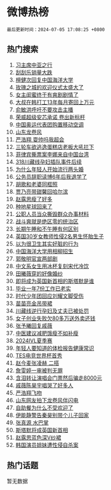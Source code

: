 # 微博热榜

`最后更新时间：2024-07-05 17:08:25 +0800`

## 热门搜索

1. [习主席中亚之行](https://m.weibo.cn/search?containerid=100103type%3D1%26t%3D10%26q%3D%23%E4%B9%A0%E4%B8%BB%E5%B8%AD%E4%B8%AD%E4%BA%9A%E4%B9%8B%E8%A1%8C%23&stream_entry_id=51&isnewpage=1&extparam=seat%3D1%26q%3D%2523%25E4%25B9%25A0%25E4%25B8%25BB%25E5%25B8%25AD%25E4%25B8%25AD%25E4%25BA%259A%25E4%25B9%258B%25E8%25A1%258C%2523%26stream_entry_id%3D51%26c_type%3D51%26filter_type%3Drealtimehot%26pos%3D0%26cate%3D10103%26dgr%3D0%26display_time%3D1720170504%26pre_seqid%3D172017050448491449485)
1. [刮刮乐销量大跌](https://m.weibo.cn/search?containerid=100103type%3D1%26t%3D10%26q%3D%23%E5%88%AE%E5%88%AE%E4%B9%90%E9%94%80%E9%87%8F%E5%A4%A7%E8%B7%8C%23&stream_entry_id=31&isnewpage=1&extparam=seat%3D1%26q%3D%2523%25E5%2588%25AE%25E5%2588%25AE%25E4%25B9%2590%25E9%2594%2580%25E9%2587%258F%25E5%25A4%25A7%25E8%25B7%258C%2523%26dgr%3D0%26c_type%3D31%26lcate%3D5001%26cate%3D5001%26stream_entry_id%3D31%26band_rank%3D1%26pos%3D0%26filter_type%3Drealtimehot%26realpos%3D1%26flag%3D1%26display_time%3D1720170504%26pre_seqid%3D172017050448491449485)
1. [檀健次回复中国海洋大学](https://m.weibo.cn/search?containerid=100103type%3D1%26t%3D10%26q%3D%23%E6%AA%80%E5%81%A5%E6%AC%A1%E5%9B%9E%E5%A4%8D%E4%B8%AD%E5%9B%BD%E6%B5%B7%E6%B4%8B%E5%A4%A7%E5%AD%A6%23&stream_entry_id=31&isnewpage=1&extparam=seat%3D1%26q%3D%2523%25E6%25AA%2580%25E5%2581%25A5%25E6%25AC%25A1%25E5%259B%259E%25E5%25A4%258D%25E4%25B8%25AD%25E5%259B%25BD%25E6%25B5%25B7%25E6%25B4%258B%25E5%25A4%25A7%25E5%25AD%25A6%2523%26dgr%3D0%26c_type%3D31%26lcate%3D5001%26cate%3D5001%26stream_entry_id%3D31%26band_rank%3D2%26pos%3D1%26filter_type%3Drealtimehot%26realpos%3D2%26flag%3D1%26display_time%3D1720170504%26pre_seqid%3D172017050448491449485)
1. [玫瑰之城的欢迎仪式太盛大了](https://m.weibo.cn/search?containerid=100103type%3D1%26t%3D10%26q%3D%23%E7%8E%AB%E7%91%B0%E4%B9%8B%E5%9F%8E%E7%9A%84%E6%AC%A2%E8%BF%8E%E4%BB%AA%E5%BC%8F%E5%A4%AA%E7%9B%9B%E5%A4%A7%E4%BA%86%23&stream_entry_id=31&isnewpage=1&extparam=seat%3D1%26q%3D%2523%25E7%258E%25AB%25E7%2591%25B0%25E4%25B9%258B%25E5%259F%258E%25E7%259A%2584%25E6%25AC%25A2%25E8%25BF%258E%25E4%25BB%25AA%25E5%25BC%258F%25E5%25A4%25AA%25E7%259B%259B%25E5%25A4%25A7%25E4%25BA%2586%2523%26dgr%3D0%26c_type%3D31%26lcate%3D5001%26cate%3D5001%26stream_entry_id%3D31%26band_rank%3D3%26pos%3D2%26filter_type%3Drealtimehot%26realpos%3D3%26flag%3D0%26display_time%3D1720170504%26pre_seqid%3D172017050448491449485)
1. [女主闺蜜终于有爽剧剧情了](https://m.weibo.cn/search?containerid=100103type%3D1%26t%3D10%26q%3D%23%E5%A5%B3%E4%B8%BB%E9%97%BA%E8%9C%9C%E7%BB%88%E4%BA%8E%E6%9C%89%E7%88%BD%E5%89%A7%E5%89%A7%E6%83%85%E4%BA%86%23&stream_entry_id=31&isnewpage=1&extparam=seat%3D1%26q%3D%2523%25E5%25A5%25B3%25E4%25B8%25BB%25E9%2597%25BA%25E8%259C%259C%25E7%25BB%2588%25E4%25BA%258E%25E6%259C%2589%25E7%2588%25BD%25E5%2589%25A7%25E5%2589%25A7%25E6%2583%2585%25E4%25BA%2586%2523%26dgr%3D0%26c_type%3D31%26lcate%3D5001%26cate%3D5001%26stream_entry_id%3D31%26band_rank%3D4%26pos%3D3%26filter_type%3Drealtimehot%26realpos%3D4%26flag%3D1%26display_time%3D1720170504%26pre_seqid%3D172017050448491449485)
1. [大叔在韩打工13年每月寄回上万元](https://m.weibo.cn/search?containerid=100103type%3D1%26t%3D10%26q%3D%23%E5%A4%A7%E5%8F%94%E5%9C%A8%E9%9F%A9%E6%89%93%E5%B7%A513%E5%B9%B4%E6%AF%8F%E6%9C%88%E5%AF%84%E5%9B%9E%E4%B8%8A%E4%B8%87%E5%85%83%23&stream_entry_id=31&isnewpage=1&extparam=seat%3D1%26q%3D%2523%25E5%25A4%25A7%25E5%258F%2594%25E5%259C%25A8%25E9%259F%25A9%25E6%2589%2593%25E5%25B7%25A513%25E5%25B9%25B4%25E6%25AF%258F%25E6%259C%2588%25E5%25AF%2584%25E5%259B%259E%25E4%25B8%258A%25E4%25B8%2587%25E5%2585%2583%2523%26dgr%3D0%26c_type%3D31%26lcate%3D5001%26cate%3D5001%26stream_entry_id%3D31%26band_rank%3D5%26pos%3D4%26filter_type%3Drealtimehot%26realpos%3D5%26flag%3D1%26display_time%3D1720170504%26pre_seqid%3D172017050448491449485)
1. [俞敏洪呼吁不要攻击主播](https://m.weibo.cn/search?containerid=100103type%3D1%26t%3D10%26q%3D%23%E4%BF%9E%E6%95%8F%E6%B4%AA%E5%91%BC%E5%90%81%E4%B8%8D%E8%A6%81%E6%94%BB%E5%87%BB%E4%B8%BB%E6%92%AD%23&stream_entry_id=31&isnewpage=1&extparam=seat%3D1%26q%3D%2523%25E4%25BF%259E%25E6%2595%258F%25E6%25B4%25AA%25E5%2591%25BC%25E5%2590%2581%25E4%25B8%258D%25E8%25A6%2581%25E6%2594%25BB%25E5%2587%25BB%25E4%25B8%25BB%25E6%2592%25AD%2523%26dgr%3D0%26c_type%3D31%26lcate%3D5001%26cate%3D5001%26stream_entry_id%3D31%26band_rank%3D6%26pos%3D5%26filter_type%3Drealtimehot%26realpos%3D6%26flag%3D1%26display_time%3D1720170504%26pre_seqid%3D172017050448491449485)
1. [荣威超级安芯承诺 卷出新标杆](https://m.weibo.cn/search?containerid=100103type%3D1%26t%3D10%26q%3D%23%E8%8D%A3%E5%A8%81%E8%B6%85%E7%BA%A7%E5%AE%89%E8%8A%AF%E6%89%BF%E8%AF%BA+%E5%8D%B7%E5%87%BA%E6%96%B0%E6%A0%87%E6%9D%86%23&stream_entry_id=31&isnewpage=1&extparam=seat%3D1%26filter_type%3Drealtimehot%26dgr%3D0%26c_type%3D31%26adid%3D245113%26lcate%3D5001%26cate%3D5001%26topic_ad%3D1%26is_ad_pos%3D1%26stream_entry_id%3D31%26band_rank%3D7%26pos%3D6%26q%3D%2523%25E8%258D%25A3%25E5%25A8%2581%25E8%25B6%2585%25E7%25BA%25A7%25E5%25AE%2589%25E8%258A%25AF%25E6%2589%25BF%25E8%25AF%25BA%2520%25E5%258D%25B7%25E5%2587%25BA%25E6%2596%25B0%25E6%25A0%2587%25E6%259D%2586%2523%26display_time%3D1720170504%26pre_seqid%3D172017050448491449485)
1. [中国奥运代表团购置移动空调](https://m.weibo.cn/search?containerid=100103type%3D1%26t%3D10%26q%3D%23%E4%B8%AD%E5%9B%BD%E5%A5%A5%E8%BF%90%E4%BB%A3%E8%A1%A8%E5%9B%A2%E8%B4%AD%E7%BD%AE%E7%A7%BB%E5%8A%A8%E7%A9%BA%E8%B0%83%23&stream_entry_id=31&isnewpage=1&extparam=seat%3D1%26q%3D%2523%25E4%25B8%25AD%25E5%259B%25BD%25E5%25A5%25A5%25E8%25BF%2590%25E4%25BB%25A3%25E8%25A1%25A8%25E5%259B%25A2%25E8%25B4%25AD%25E7%25BD%25AE%25E7%25A7%25BB%25E5%258A%25A8%25E7%25A9%25BA%25E8%25B0%2583%2523%26dgr%3D0%26c_type%3D31%26lcate%3D5001%26cate%3D5001%26stream_entry_id%3D31%26band_rank%3D7%26pos%3D7%26filter_type%3Drealtimehot%26realpos%3D7%26flag%3D0%26display_time%3D1720170504%26pre_seqid%3D172017050448491449485)
1. [山东龙卷风](https://m.weibo.cn/search?containerid=100103type%3D1%26t%3D10%26q%3D%E5%B1%B1%E4%B8%9C%E9%BE%99%E5%8D%B7%E9%A3%8E&stream_entry_id=31&isnewpage=1&extparam=seat%3D1%26q%3D%25E5%25B1%25B1%25E4%25B8%259C%25E9%25BE%2599%25E5%258D%25B7%25E9%25A3%258E%26dgr%3D0%26c_type%3D31%26lcate%3D5001%26cate%3D5001%26stream_entry_id%3D31%26band_rank%3D8%26pos%3D8%26filter_type%3Drealtimehot%26realpos%3D8%26flag%3D1%26display_time%3D1720170504%26pre_seqid%3D172017050448491449485)
1. [严浩翔 耍帅吗我超会](https://m.weibo.cn/search?containerid=100103type%3D1%26t%3D10%26q%3D%E4%B8%A5%E6%B5%A9%E7%BF%94+%E8%80%8D%E5%B8%85%E5%90%97%E6%88%91%E8%B6%85%E4%BC%9A&stream_entry_id=31&isnewpage=1&extparam=seat%3D1%26q%3D%25E4%25B8%25A5%25E6%25B5%25A9%25E7%25BF%2594%2520%25E8%2580%258D%25E5%25B8%2585%25E5%2590%2597%25E6%2588%2591%25E8%25B6%2585%25E4%25BC%259A%26dgr%3D0%26c_type%3D31%26lcate%3D5001%26cate%3D5001%26stream_entry_id%3D31%26band_rank%3D9%26pos%3D9%26filter_type%3Drealtimehot%26realpos%3D9%26flag%3D1%26display_time%3D1720170504%26pre_seqid%3D172017050448491449485)
1. [三轮车欲逃逸蛋糕店老板大吼拦下](https://m.weibo.cn/search?containerid=100103type%3D1%26t%3D10%26q%3D%23%E4%B8%89%E8%BD%AE%E8%BD%A6%E6%AC%B2%E9%80%83%E9%80%B8%E8%9B%8B%E7%B3%95%E5%BA%97%E8%80%81%E6%9D%BF%E5%A4%A7%E5%90%BC%E6%8B%A6%E4%B8%8B%23&stream_entry_id=31&isnewpage=1&extparam=seat%3D1%26q%3D%2523%25E4%25B8%2589%25E8%25BD%25AE%25E8%25BD%25A6%25E6%25AC%25B2%25E9%2580%2583%25E9%2580%25B8%25E8%259B%258B%25E7%25B3%2595%25E5%25BA%2597%25E8%2580%2581%25E6%259D%25BF%25E5%25A4%25A7%25E5%2590%25BC%25E6%258B%25A6%25E4%25B8%258B%2523%26dgr%3D0%26c_type%3D31%26lcate%3D5001%26cate%3D5001%26stream_entry_id%3D31%26band_rank%3D10%26pos%3D10%26filter_type%3Drealtimehot%26realpos%3D10%26flag%3D32768%26display_time%3D1720170504%26pre_seqid%3D172017050448491449485)
1. [菲律宾撕票案李娜来自中国台湾](https://m.weibo.cn/search?containerid=100103type%3D1%26t%3D10%26q%3D%23%E8%8F%B2%E5%BE%8B%E5%AE%BE%E6%92%95%E7%A5%A8%E6%A1%88%E6%9D%8E%E5%A8%9C%E6%9D%A5%E8%87%AA%E4%B8%AD%E5%9B%BD%E5%8F%B0%E6%B9%BE%23&stream_entry_id=31&isnewpage=1&extparam=seat%3D1%26q%3D%2523%25E8%258F%25B2%25E5%25BE%258B%25E5%25AE%25BE%25E6%2592%2595%25E7%25A5%25A8%25E6%25A1%2588%25E6%259D%258E%25E5%25A8%259C%25E6%259D%25A5%25E8%2587%25AA%25E4%25B8%25AD%25E5%259B%25BD%25E5%258F%25B0%25E6%25B9%25BE%2523%26dgr%3D0%26c_type%3D31%26lcate%3D5001%26cate%3D5001%26stream_entry_id%3D31%26band_rank%3D11%26pos%3D11%26filter_type%3Drealtimehot%26realpos%3D11%26flag%3D2%26display_time%3D1720170504%26pre_seqid%3D172017050448491449485)
1. [318川藏线孕妇插队事件后续](https://m.weibo.cn/search?containerid=100103type%3D1%26t%3D10%26q%3D%23318%E5%B7%9D%E8%97%8F%E7%BA%BF%E5%AD%95%E5%A6%87%E6%8F%92%E9%98%9F%E4%BA%8B%E4%BB%B6%E5%90%8E%E7%BB%AD%23&stream_entry_id=31&isnewpage=1&extparam=seat%3D1%26q%3D%2523318%25E5%25B7%259D%25E8%2597%258F%25E7%25BA%25BF%25E5%25AD%2595%25E5%25A6%2587%25E6%258F%2592%25E9%2598%259F%25E4%25BA%258B%25E4%25BB%25B6%25E5%2590%258E%25E7%25BB%25AD%2523%26dgr%3D0%26c_type%3D31%26lcate%3D5001%26cate%3D5001%26stream_entry_id%3D31%26band_rank%3D12%26pos%3D12%26filter_type%3Drealtimehot%26realpos%3D12%26flag%3D0%26display_time%3D1720170504%26pre_seqid%3D172017050448491449485)
1. [为什么年轻人开始流行两头婚](https://m.weibo.cn/search?containerid=100103type%3D1%26t%3D10%26q%3D%23%E4%B8%BA%E4%BB%80%E4%B9%88%E5%B9%B4%E8%BD%BB%E4%BA%BA%E5%BC%80%E5%A7%8B%E6%B5%81%E8%A1%8C%E4%B8%A4%E5%A4%B4%E5%A9%9A%23&stream_entry_id=31&isnewpage=1&extparam=seat%3D1%26q%3D%2523%25E4%25B8%25BA%25E4%25BB%2580%25E4%25B9%2588%25E5%25B9%25B4%25E8%25BD%25BB%25E4%25BA%25BA%25E5%25BC%2580%25E5%25A7%258B%25E6%25B5%2581%25E8%25A1%258C%25E4%25B8%25A4%25E5%25A4%25B4%25E5%25A9%259A%2523%26dgr%3D0%26c_type%3D31%26lcate%3D5001%26cate%3D5001%26stream_entry_id%3D31%26band_rank%3D13%26pos%3D13%26filter_type%3Drealtimehot%26realpos%3D13%26flag%3D0%26display_time%3D1720170504%26pre_seqid%3D172017050448491449485)
1. [公务员辞职读博6年后我退学了](https://m.weibo.cn/search?containerid=100103type%3D1%26t%3D10%26q%3D%23%E5%85%AC%E5%8A%A1%E5%91%98%E8%BE%9E%E8%81%8C%E8%AF%BB%E5%8D%9A6%E5%B9%B4%E5%90%8E%E6%88%91%E9%80%80%E5%AD%A6%E4%BA%86%23&stream_entry_id=31&isnewpage=1&extparam=seat%3D1%26q%3D%2523%25E5%2585%25AC%25E5%258A%25A1%25E5%2591%2598%25E8%25BE%259E%25E8%2581%258C%25E8%25AF%25BB%25E5%258D%259A6%25E5%25B9%25B4%25E5%2590%258E%25E6%2588%2591%25E9%2580%2580%25E5%25AD%25A6%25E4%25BA%2586%2523%26dgr%3D0%26c_type%3D31%26lcate%3D5001%26cate%3D5001%26stream_entry_id%3D31%26band_rank%3D14%26pos%3D14%26filter_type%3Drealtimehot%26realpos%3D14%26flag%3D2%26display_time%3D1720170504%26pre_seqid%3D172017050448491449485)
1. [胡歌和老婆同框照](https://m.weibo.cn/search?containerid=100103type%3D1%26t%3D10%26q%3D%23%E8%83%A1%E6%AD%8C%E5%92%8C%E8%80%81%E5%A9%86%E5%90%8C%E6%A1%86%E7%85%A7%23&stream_entry_id=31&isnewpage=1&extparam=seat%3D1%26q%3D%2523%25E8%2583%25A1%25E6%25AD%258C%25E5%2592%258C%25E8%2580%2581%25E5%25A9%2586%25E5%2590%258C%25E6%25A1%2586%25E7%2585%25A7%2523%26dgr%3D0%26c_type%3D31%26lcate%3D5001%26cate%3D5001%26stream_entry_id%3D31%26band_rank%3D15%26pos%3D15%26filter_type%3Drealtimehot%26realpos%3D15%26flag%3D2%26display_time%3D1720170504%26pre_seqid%3D172017050448491449485)
1. [贾乃亮带甜馨回哈尔滨](https://m.weibo.cn/search?containerid=100103type%3D1%26t%3D10%26q%3D%23%E8%B4%BE%E4%B9%83%E4%BA%AE%E5%B8%A6%E7%94%9C%E9%A6%A8%E5%9B%9E%E5%93%88%E5%B0%94%E6%BB%A8%23&stream_entry_id=31&isnewpage=1&extparam=seat%3D1%26q%3D%2523%25E8%25B4%25BE%25E4%25B9%2583%25E4%25BA%25AE%25E5%25B8%25A6%25E7%2594%259C%25E9%25A6%25A8%25E5%259B%259E%25E5%2593%2588%25E5%25B0%2594%25E6%25BB%25A8%2523%26dgr%3D0%26c_type%3D31%26lcate%3D5001%26cate%3D5001%26stream_entry_id%3D31%26band_rank%3D16%26pos%3D16%26filter_type%3Drealtimehot%26realpos%3D16%26flag%3D0%26display_time%3D1720170504%26pre_seqid%3D172017050448491449485)
1. [赵露思瘦了好多](https://m.weibo.cn/search?containerid=100103type%3D1%26t%3D10%26q%3D%E8%B5%B5%E9%9C%B2%E6%80%9D%E7%98%A6%E4%BA%86%E5%A5%BD%E5%A4%9A&stream_entry_id=31&isnewpage=1&extparam=seat%3D1%26q%3D%25E8%25B5%25B5%25E9%259C%25B2%25E6%2580%259D%25E7%2598%25A6%25E4%25BA%2586%25E5%25A5%25BD%25E5%25A4%259A%26dgr%3D0%26c_type%3D31%26lcate%3D5001%26cate%3D5001%26stream_entry_id%3D31%26band_rank%3D17%26pos%3D17%26filter_type%3Drealtimehot%26realpos%3D17%26flag%3D0%26display_time%3D1720170504%26pre_seqid%3D172017050448491449485)
1. [种地星球回来了](https://m.weibo.cn/search?containerid=100103type%3D1%26t%3D10%26q%3D%E7%A7%8D%E5%9C%B0%E6%98%9F%E7%90%83%E5%9B%9E%E6%9D%A5%E4%BA%86&stream_entry_id=31&isnewpage=1&extparam=seat%3D1%26q%3D%25E7%25A7%258D%25E5%259C%25B0%25E6%2598%259F%25E7%2590%2583%25E5%259B%259E%25E6%259D%25A5%25E4%25BA%2586%26dgr%3D0%26c_type%3D31%26lcate%3D5001%26cate%3D5001%26stream_entry_id%3D31%26band_rank%3D18%26pos%3D18%26filter_type%3Drealtimehot%26realpos%3D18%26flag%3D1%26display_time%3D1720170504%26pre_seqid%3D172017050448491449485)
1. [公职人员当众撕毁群众办事材料](https://m.weibo.cn/search?containerid=100103type%3D1%26t%3D10%26q%3D%23%E5%85%AC%E8%81%8C%E4%BA%BA%E5%91%98%E5%BD%93%E4%BC%97%E6%92%95%E6%AF%81%E7%BE%A4%E4%BC%97%E5%8A%9E%E4%BA%8B%E6%9D%90%E6%96%99%23&stream_entry_id=31&isnewpage=1&extparam=seat%3D1%26q%3D%2523%25E5%2585%25AC%25E8%2581%258C%25E4%25BA%25BA%25E5%2591%2598%25E5%25BD%2593%25E4%25BC%2597%25E6%2592%2595%25E6%25AF%2581%25E7%25BE%25A4%25E4%25BC%2597%25E5%258A%259E%25E4%25BA%258B%25E6%259D%2590%25E6%2596%2599%2523%26dgr%3D0%26c_type%3D31%26lcate%3D5001%26cate%3D5001%26stream_entry_id%3D31%26band_rank%3D19%26pos%3D19%26filter_type%3Drealtimehot%26realpos%3D19%26flag%3D1%26display_time%3D1720170504%26pre_seqid%3D172017050448491449485)
1. [战斗爽就是绝区零的统治区](https://m.weibo.cn/search?containerid=100103type%3D1%26t%3D10%26q%3D%23%E6%88%98%E6%96%97%E7%88%BD%E5%B0%B1%E6%98%AF%E7%BB%9D%E5%8C%BA%E9%9B%B6%E7%9A%84%E7%BB%9F%E6%B2%BB%E5%8C%BA%23&stream_entry_id=31&isnewpage=1&extparam=seat%3D1%26band_rank%3D20%26dgr%3D0%26c_type%3D31%26adid%3D245064%26lcate%3D5001%26cate%3D5001%26stream_entry_id%3D31%26filter_type%3Drealtimehot%26pos%3D20%26q%3D%2523%25E6%2588%2598%25E6%2596%2597%25E7%2588%25BD%25E5%25B0%25B1%25E6%2598%25AF%25E7%25BB%259D%25E5%258C%25BA%25E9%259B%25B6%25E7%259A%2584%25E7%25BB%259F%25E6%25B2%25BB%25E5%258C%25BA%2523%26realpos%3D20%26flag%3D0%26display_time%3D1720170504%26pre_seqid%3D172017050448491449485)
1. [长期午睡和不午睡有何区别](https://m.weibo.cn/search?containerid=100103type%3D1%26t%3D10%26q%3D%23%E9%95%BF%E6%9C%9F%E5%8D%88%E7%9D%A1%E5%92%8C%E4%B8%8D%E5%8D%88%E7%9D%A1%E6%9C%89%E4%BD%95%E5%8C%BA%E5%88%AB%23&stream_entry_id=31&isnewpage=1&extparam=seat%3D1%26q%3D%2523%25E9%2595%25BF%25E6%259C%259F%25E5%258D%2588%25E7%259D%25A1%25E5%2592%258C%25E4%25B8%258D%25E5%258D%2588%25E7%259D%25A1%25E6%259C%2589%25E4%25BD%2595%25E5%258C%25BA%25E5%2588%25AB%2523%26dgr%3D0%26c_type%3D31%26lcate%3D5001%26cate%3D5001%26stream_entry_id%3D31%26band_rank%3D21%26pos%3D21%26filter_type%3Drealtimehot%26realpos%3D21%26flag%3D0%26display_time%3D1720170504%26pre_seqid%3D172017050448491449485)
1. [英国30岁女教师性侵2名男生怀胎生子](https://m.weibo.cn/search?containerid=100103type%3D1%26t%3D10%26q%3D%23%E8%8B%B1%E5%9B%BD30%E5%B2%81%E5%A5%B3%E6%95%99%E5%B8%88%E6%80%A7%E4%BE%B52%E5%90%8D%E7%94%B7%E7%94%9F%E6%80%80%E8%83%8E%E7%94%9F%E5%AD%90%23&stream_entry_id=31&isnewpage=1&extparam=seat%3D1%26q%3D%2523%25E8%258B%25B1%25E5%259B%25BD30%25E5%25B2%2581%25E5%25A5%25B3%25E6%2595%2599%25E5%25B8%2588%25E6%2580%25A7%25E4%25BE%25B52%25E5%2590%258D%25E7%2594%25B7%25E7%2594%259F%25E6%2580%2580%25E8%2583%258E%25E7%2594%259F%25E5%25AD%2590%2523%26dgr%3D0%26c_type%3D31%26lcate%3D5001%26cate%3D5001%26stream_entry_id%3D31%26band_rank%3D22%26pos%3D22%26filter_type%3Drealtimehot%26realpos%3D22%26flag%3D0%26display_time%3D1720170504%26pre_seqid%3D172017050448491449485)
1. [以为很卫生其实好脏的行为](https://m.weibo.cn/search?containerid=100103type%3D1%26t%3D10%26q%3D%23%E4%BB%A5%E4%B8%BA%E5%BE%88%E5%8D%AB%E7%94%9F%E5%85%B6%E5%AE%9E%E5%A5%BD%E8%84%8F%E7%9A%84%E8%A1%8C%E4%B8%BA%23&stream_entry_id=31&isnewpage=1&extparam=seat%3D1%26q%3D%2523%25E4%25BB%25A5%25E4%25B8%25BA%25E5%25BE%2588%25E5%258D%25AB%25E7%2594%259F%25E5%2585%25B6%25E5%25AE%259E%25E5%25A5%25BD%25E8%2584%258F%25E7%259A%2584%25E8%25A1%258C%25E4%25B8%25BA%2523%26dgr%3D0%26c_type%3D31%26lcate%3D5001%26cate%3D5001%26stream_entry_id%3D31%26band_rank%3D23%26pos%3D23%26filter_type%3Drealtimehot%26realpos%3D23%26flag%3D1%26display_time%3D1720170504%26pre_seqid%3D172017050448491449485)
1. [中国海洋大学用相柳招生](https://m.weibo.cn/search?containerid=100103type%3D1%26t%3D10%26q%3D%23%E4%B8%AD%E5%9B%BD%E6%B5%B7%E6%B4%8B%E5%A4%A7%E5%AD%A6%E7%94%A8%E7%9B%B8%E6%9F%B3%E6%8B%9B%E7%94%9F%23&stream_entry_id=31&isnewpage=1&extparam=seat%3D1%26q%3D%2523%25E4%25B8%25AD%25E5%259B%25BD%25E6%25B5%25B7%25E6%25B4%258B%25E5%25A4%25A7%25E5%25AD%25A6%25E7%2594%25A8%25E7%259B%25B8%25E6%259F%25B3%25E6%258B%259B%25E7%2594%259F%2523%26dgr%3D0%26c_type%3D31%26lcate%3D5001%26cate%3D5001%26stream_entry_id%3D31%26band_rank%3D24%26pos%3D24%26filter_type%3Drealtimehot%26realpos%3D24%26flag%3D0%26display_time%3D1720170504%26pre_seqid%3D172017050448491449485)
1. [郭敬明官宣两部剧](https://m.weibo.cn/search?containerid=100103type%3D1%26t%3D10%26q%3D%23%E9%83%AD%E6%95%AC%E6%98%8E%E5%AE%98%E5%AE%A3%E4%B8%A4%E9%83%A8%E5%89%A7%23&stream_entry_id=31&isnewpage=1&extparam=seat%3D1%26q%3D%2523%25E9%2583%25AD%25E6%2595%25AC%25E6%2598%258E%25E5%25AE%2598%25E5%25AE%25A3%25E4%25B8%25A4%25E9%2583%25A8%25E5%2589%25A7%2523%26dgr%3D0%26c_type%3D31%26lcate%3D5001%26cate%3D5001%26stream_entry_id%3D31%26band_rank%3D25%26pos%3D25%26filter_type%3Drealtimehot%26realpos%3D25%26flag%3D0%26display_time%3D1720170504%26pre_seqid%3D172017050448491449485)
1. [中文系女生用冰杯复刻宋代冷饮](https://m.weibo.cn/search?containerid=100103type%3D1%26t%3D10%26q%3D%23%E4%B8%AD%E6%96%87%E7%B3%BB%E5%A5%B3%E7%94%9F%E7%94%A8%E5%86%B0%E6%9D%AF%E5%A4%8D%E5%88%BB%E5%AE%8B%E4%BB%A3%E5%86%B7%E9%A5%AE%23&stream_entry_id=31&isnewpage=1&extparam=seat%3D1%26q%3D%2523%25E4%25B8%25AD%25E6%2596%2587%25E7%25B3%25BB%25E5%25A5%25B3%25E7%2594%259F%25E7%2594%25A8%25E5%2586%25B0%25E6%259D%25AF%25E5%25A4%258D%25E5%2588%25BB%25E5%25AE%258B%25E4%25BB%25A3%25E5%2586%25B7%25E9%25A5%25AE%2523%26dgr%3D0%26c_type%3D31%26lcate%3D5001%26cate%3D5001%26stream_entry_id%3D31%26band_rank%3D26%26pos%3D26%26filter_type%3Drealtimehot%26realpos%3D26%26flag%3D0%26display_time%3D1720170504%26pre_seqid%3D172017050448491449485)
1. [田曦薇穿的好像婚纱](https://m.weibo.cn/search?containerid=100103type%3D1%26t%3D10%26q%3D%23%E7%94%B0%E6%9B%A6%E8%96%87%E7%A9%BF%E7%9A%84%E5%A5%BD%E5%83%8F%E5%A9%9A%E7%BA%B1%23&stream_entry_id=31&isnewpage=1&extparam=seat%3D1%26q%3D%2523%25E7%2594%25B0%25E6%259B%25A6%25E8%2596%2587%25E7%25A9%25BF%25E7%259A%2584%25E5%25A5%25BD%25E5%2583%258F%25E5%25A9%259A%25E7%25BA%25B1%2523%26dgr%3D0%26c_type%3D31%26lcate%3D5001%26cate%3D5001%26stream_entry_id%3D31%26band_rank%3D27%26pos%3D27%26filter_type%3Drealtimehot%26realpos%3D27%26flag%3D1%26display_time%3D1720170504%26pre_seqid%3D172017050448491449485)
1. [即将成为英国新首相的斯塔默是谁](https://m.weibo.cn/search?containerid=100103type%3D1%26t%3D10%26q%3D%23%E5%8D%B3%E5%B0%86%E6%88%90%E4%B8%BA%E8%8B%B1%E5%9B%BD%E6%96%B0%E9%A6%96%E7%9B%B8%E7%9A%84%E6%96%AF%E5%A1%94%E9%BB%98%E6%98%AF%E8%B0%81%23&stream_entry_id=31&isnewpage=1&extparam=seat%3D1%26q%3D%2523%25E5%258D%25B3%25E5%25B0%2586%25E6%2588%2590%25E4%25B8%25BA%25E8%258B%25B1%25E5%259B%25BD%25E6%2596%25B0%25E9%25A6%2596%25E7%259B%25B8%25E7%259A%2584%25E6%2596%25AF%25E5%25A1%2594%25E9%25BB%2598%25E6%2598%25AF%25E8%25B0%2581%2523%26dgr%3D0%26c_type%3D31%26lcate%3D5001%26cate%3D5001%26stream_entry_id%3D31%26band_rank%3D28%26pos%3D28%26filter_type%3Drealtimehot%26realpos%3D28%26flag%3D0%26display_time%3D1720170504%26pre_seqid%3D172017050448491449485)
1. [毕业一年7份工作已老实](https://m.weibo.cn/search?containerid=100103type%3D1%26t%3D10%26q%3D%23%E6%AF%95%E4%B8%9A%E4%B8%80%E5%B9%B47%E4%BB%BD%E5%B7%A5%E4%BD%9C%E5%B7%B2%E8%80%81%E5%AE%9E%23&stream_entry_id=31&isnewpage=1&extparam=seat%3D1%26q%3D%2523%25E6%25AF%2595%25E4%25B8%259A%25E4%25B8%2580%25E5%25B9%25B47%25E4%25BB%25BD%25E5%25B7%25A5%25E4%25BD%259C%25E5%25B7%25B2%25E8%2580%2581%25E5%25AE%259E%2523%26dgr%3D0%26c_type%3D31%26lcate%3D5001%26cate%3D5001%26stream_entry_id%3D31%26band_rank%3D29%26pos%3D29%26filter_type%3Drealtimehot%26realpos%3D29%26flag%3D1%26display_time%3D1720170504%26pre_seqid%3D172017050448491449485)
1. [时代少年团回应刘耀文脚受伤](https://m.weibo.cn/search?containerid=100103type%3D1%26t%3D10%26q%3D%23%E6%97%B6%E4%BB%A3%E5%B0%91%E5%B9%B4%E5%9B%A2%E5%9B%9E%E5%BA%94%E5%88%98%E8%80%80%E6%96%87%E8%84%9A%E5%8F%97%E4%BC%A4%23&stream_entry_id=31&isnewpage=1&extparam=seat%3D1%26q%3D%2523%25E6%2597%25B6%25E4%25BB%25A3%25E5%25B0%2591%25E5%25B9%25B4%25E5%259B%25A2%25E5%259B%259E%25E5%25BA%2594%25E5%2588%2598%25E8%2580%2580%25E6%2596%2587%25E8%2584%259A%25E5%258F%2597%25E4%25BC%25A4%2523%26dgr%3D0%26c_type%3D31%26lcate%3D5001%26cate%3D5001%26stream_entry_id%3D31%26band_rank%3D30%26pos%3D30%26filter_type%3Drealtimehot%26realpos%3D30%26flag%3D1%26display_time%3D1720170504%26pre_seqid%3D172017050448491449485)
1. [苗苗亮金吊带裙](https://m.weibo.cn/search?containerid=100103type%3D1%26t%3D10%26q%3D%23%E8%8B%97%E8%8B%97%E4%BA%AE%E9%87%91%E5%90%8A%E5%B8%A6%E8%A3%99%23&stream_entry_id=31&isnewpage=1&extparam=seat%3D1%26q%3D%2523%25E8%258B%2597%25E8%258B%2597%25E4%25BA%25AE%25E9%2587%2591%25E5%2590%258A%25E5%25B8%25A6%25E8%25A3%2599%2523%26dgr%3D0%26c_type%3D31%26lcate%3D5001%26cate%3D5001%26stream_entry_id%3D31%26band_rank%3D31%26pos%3D31%26filter_type%3Drealtimehot%26realpos%3D31%26flag%3D1%26display_time%3D1720170504%26pre_seqid%3D172017050448491449485)
1. [川藏线逆行孕妇及丈夫已被处罚](https://m.weibo.cn/search?containerid=100103type%3D1%26t%3D10%26q%3D%23%E5%B7%9D%E8%97%8F%E7%BA%BF%E9%80%86%E8%A1%8C%E5%AD%95%E5%A6%87%E5%8F%8A%E4%B8%88%E5%A4%AB%E5%B7%B2%E8%A2%AB%E5%A4%84%E7%BD%9A%23&stream_entry_id=31&isnewpage=1&extparam=seat%3D1%26q%3D%2523%25E5%25B7%259D%25E8%2597%258F%25E7%25BA%25BF%25E9%2580%2586%25E8%25A1%258C%25E5%25AD%2595%25E5%25A6%2587%25E5%258F%258A%25E4%25B8%2588%25E5%25A4%25AB%25E5%25B7%25B2%25E8%25A2%25AB%25E5%25A4%2584%25E7%25BD%259A%2523%26dgr%3D0%26c_type%3D31%26lcate%3D5001%26cate%3D5001%26stream_entry_id%3D31%26band_rank%3D32%26pos%3D32%26filter_type%3Drealtimehot%26realpos%3D32%26flag%3D1%26display_time%3D1720170504%26pre_seqid%3D172017050448491449485)
1. [女子创业失败欠80多万送外卖还钱](https://m.weibo.cn/search?containerid=100103type%3D1%26t%3D10%26q%3D%23%E5%A5%B3%E5%AD%90%E5%88%9B%E4%B8%9A%E5%A4%B1%E8%B4%A5%E6%AC%A080%E5%A4%9A%E4%B8%87%E9%80%81%E5%A4%96%E5%8D%96%E8%BF%98%E9%92%B1%23&stream_entry_id=31&isnewpage=1&extparam=seat%3D1%26q%3D%2523%25E5%25A5%25B3%25E5%25AD%2590%25E5%2588%259B%25E4%25B8%259A%25E5%25A4%25B1%25E8%25B4%25A5%25E6%25AC%25A080%25E5%25A4%259A%25E4%25B8%2587%25E9%2580%2581%25E5%25A4%2596%25E5%258D%2596%25E8%25BF%2598%25E9%2592%25B1%2523%26dgr%3D0%26c_type%3D31%26lcate%3D5001%26cate%3D5001%26stream_entry_id%3D31%26band_rank%3D33%26pos%3D33%26filter_type%3Drealtimehot%26realpos%3D33%26flag%3D0%26display_time%3D1720170504%26pre_seqid%3D172017050448491449485)
1. [张予曦回复戚薇](https://m.weibo.cn/search?containerid=100103type%3D1%26t%3D10%26q%3D%23%E5%BC%A0%E4%BA%88%E6%9B%A6%E5%9B%9E%E5%A4%8D%E6%88%9A%E8%96%87%23&stream_entry_id=31&isnewpage=1&extparam=seat%3D1%26q%3D%2523%25E5%25BC%25A0%25E4%25BA%2588%25E6%259B%25A6%25E5%259B%259E%25E5%25A4%258D%25E6%2588%259A%25E8%2596%2587%2523%26dgr%3D0%26c_type%3D31%26lcate%3D5001%26cate%3D5001%26stream_entry_id%3D31%26band_rank%3D34%26pos%3D34%26filter_type%3Drealtimehot%26realpos%3D34%26flag%3D1%26display_time%3D1720170504%26pre_seqid%3D172017050448491449485)
1. [中医建议减肥饿瘦不如补瘦](https://m.weibo.cn/search?containerid=100103type%3D1%26t%3D10%26q%3D%23%E4%B8%AD%E5%8C%BB%E5%BB%BA%E8%AE%AE%E5%87%8F%E8%82%A5%E9%A5%BF%E7%98%A6%E4%B8%8D%E5%A6%82%E8%A1%A5%E7%98%A6%23&stream_entry_id=31&isnewpage=1&extparam=seat%3D1%26q%3D%2523%25E4%25B8%25AD%25E5%258C%25BB%25E5%25BB%25BA%25E8%25AE%25AE%25E5%2587%258F%25E8%2582%25A5%25E9%25A5%25BF%25E7%2598%25A6%25E4%25B8%258D%25E5%25A6%2582%25E8%25A1%25A5%25E7%2598%25A6%2523%26dgr%3D0%26c_type%3D31%26lcate%3D5001%26cate%3D5001%26stream_entry_id%3D31%26band_rank%3D35%26pos%3D35%26filter_type%3Drealtimehot%26realpos%3D35%26flag%3D0%26display_time%3D1720170504%26pre_seqid%3D172017050448491449485)
1. [2024IVL夏季赛](https://m.weibo.cn/search?containerid=100103type%3D1%26t%3D10%26q%3D2024IVL%E5%A4%8F%E5%AD%A3%E8%B5%9B&stream_entry_id=31&isnewpage=1&extparam=seat%3D1%26q%3D2024IVL%25E5%25A4%258F%25E5%25AD%25A3%25E8%25B5%259B%26dgr%3D0%26c_type%3D31%26lcate%3D5001%26cate%3D5001%26stream_entry_id%3D31%26band_rank%3D36%26pos%3D36%26filter_type%3Drealtimehot%26realpos%3D36%26flag%3D1%26display_time%3D1720170504%26pre_seqid%3D172017050448491449485)
1. [年轻人要知道的体检报告健康常识](https://m.weibo.cn/search?containerid=100103type%3D1%26t%3D10%26q%3D%23%E5%B9%B4%E8%BD%BB%E4%BA%BA%E8%A6%81%E7%9F%A5%E9%81%93%E7%9A%84%E4%BD%93%E6%A3%80%E6%8A%A5%E5%91%8A%E5%81%A5%E5%BA%B7%E5%B8%B8%E8%AF%86%23&stream_entry_id=31&isnewpage=1&extparam=seat%3D1%26q%3D%2523%25E5%25B9%25B4%25E8%25BD%25BB%25E4%25BA%25BA%25E8%25A6%2581%25E7%259F%25A5%25E9%2581%2593%25E7%259A%2584%25E4%25BD%2593%25E6%25A3%2580%25E6%258A%25A5%25E5%2591%258A%25E5%2581%25A5%25E5%25BA%25B7%25E5%25B8%25B8%25E8%25AF%2586%2523%26dgr%3D0%26c_type%3D31%26lcate%3D5001%26cate%3D5001%26stream_entry_id%3D31%26band_rank%3D37%26pos%3D37%26filter_type%3Drealtimehot%26realpos%3D37%26flag%3D1%26display_time%3D1720170504%26pre_seqid%3D172017050448491449485)
1. [TES电竞世界杯首秀](https://m.weibo.cn/search?containerid=100103type%3D1%26t%3D10%26q%3D%23TES%E7%94%B5%E7%AB%9E%E4%B8%96%E7%95%8C%E6%9D%AF%E9%A6%96%E7%A7%80%23&stream_entry_id=31&isnewpage=1&extparam=seat%3D1%26q%3D%2523TES%25E7%2594%25B5%25E7%25AB%259E%25E4%25B8%2596%25E7%2595%258C%25E6%259D%25AF%25E9%25A6%2596%25E7%25A7%2580%2523%26dgr%3D0%26c_type%3D31%26lcate%3D5001%26cate%3D5001%26stream_entry_id%3D31%26band_rank%3D38%26pos%3D38%26filter_type%3Drealtimehot%26realpos%3D38%26flag%3D1%26display_time%3D1720170504%26pre_seqid%3D172017050448491449485)
1. [赵今麦张凌赫 二搭](https://m.weibo.cn/search?containerid=100103type%3D1%26t%3D10%26q%3D%E8%B5%B5%E4%BB%8A%E9%BA%A6%E5%BC%A0%E5%87%8C%E8%B5%AB+%E4%BA%8C%E6%90%AD&stream_entry_id=31&isnewpage=1&extparam=seat%3D1%26q%3D%25E8%25B5%25B5%25E4%25BB%258A%25E9%25BA%25A6%25E5%25BC%25A0%25E5%2587%258C%25E8%25B5%25AB%2520%25E4%25BA%258C%25E6%2590%25AD%26dgr%3D0%26c_type%3D31%26lcate%3D5001%26cate%3D5001%26stream_entry_id%3D31%26band_rank%3D39%26pos%3D39%26filter_type%3Drealtimehot%26realpos%3D39%26flag%3D0%26display_time%3D1720170504%26pre_seqid%3D172017050448491449485)
1. [詹雯婷一审被判无罪](https://m.weibo.cn/search?containerid=100103type%3D1%26t%3D10%26q%3D%23%E8%A9%B9%E9%9B%AF%E5%A9%B7%E4%B8%80%E5%AE%A1%E8%A2%AB%E5%88%A4%E6%97%A0%E7%BD%AA%23&stream_entry_id=31&isnewpage=1&extparam=seat%3D1%26q%3D%2523%25E8%25A9%25B9%25E9%259B%25AF%25E5%25A9%25B7%25E4%25B8%2580%25E5%25AE%25A1%25E8%25A2%25AB%25E5%2588%25A4%25E6%2597%25A0%25E7%25BD%25AA%2523%26dgr%3D0%26c_type%3D31%26lcate%3D5001%26cate%3D5001%26stream_entry_id%3D31%26band_rank%3D40%26pos%3D40%26filter_type%3Drealtimehot%26realpos%3D40%26flag%3D0%26display_time%3D1720170504%26pre_seqid%3D172017050448491449485)
1. [含泪转让演唱会门票然后骗走8000元](https://m.weibo.cn/search?containerid=100103type%3D1%26t%3D10%26q%3D%23%E5%90%AB%E6%B3%AA%E8%BD%AC%E8%AE%A9%E6%BC%94%E5%94%B1%E4%BC%9A%E9%97%A8%E7%A5%A8%E7%84%B6%E5%90%8E%E9%AA%97%E8%B5%B08000%E5%85%83%23&stream_entry_id=31&isnewpage=1&extparam=seat%3D1%26q%3D%2523%25E5%2590%25AB%25E6%25B3%25AA%25E8%25BD%25AC%25E8%25AE%25A9%25E6%25BC%2594%25E5%2594%25B1%25E4%25BC%259A%25E9%2597%25A8%25E7%25A5%25A8%25E7%2584%25B6%25E5%2590%258E%25E9%25AA%2597%25E8%25B5%25B08000%25E5%2585%2583%2523%26dgr%3D0%26c_type%3D31%26lcate%3D5001%26cate%3D5001%26stream_entry_id%3D31%26band_rank%3D41%26pos%3D41%26filter_type%3Drealtimehot%26realpos%3D41%26flag%3D1%26display_time%3D1720170504%26pre_seqid%3D172017050448491449485)
1. [戚薇陈昊宇唱哭了好多人](https://m.weibo.cn/search?containerid=100103type%3D1%26t%3D10%26q%3D%23%E6%88%9A%E8%96%87%E9%99%88%E6%98%8A%E5%AE%87%E5%94%B1%E5%93%AD%E4%BA%86%E5%A5%BD%E5%A4%9A%E4%BA%BA%23&stream_entry_id=31&isnewpage=1&extparam=seat%3D1%26q%3D%2523%25E6%2588%259A%25E8%2596%2587%25E9%2599%2588%25E6%2598%258A%25E5%25AE%2587%25E5%2594%25B1%25E5%2593%25AD%25E4%25BA%2586%25E5%25A5%25BD%25E5%25A4%259A%25E4%25BA%25BA%2523%26dgr%3D0%26c_type%3D31%26lcate%3D5001%26cate%3D5001%26stream_entry_id%3D31%26band_rank%3D42%26pos%3D42%26filter_type%3Drealtimehot%26realpos%3D42%26flag%3D1%26display_time%3D1720170504%26pre_seqid%3D172017050448491449485)
1. [严浩翔飞吻](https://m.weibo.cn/search?containerid=100103type%3D1%26t%3D10%26q%3D%E4%B8%A5%E6%B5%A9%E7%BF%94%E9%A3%9E%E5%90%BB&stream_entry_id=31&isnewpage=1&extparam=seat%3D1%26q%3D%25E4%25B8%25A5%25E6%25B5%25A9%25E7%25BF%2594%25E9%25A3%259E%25E5%2590%25BB%26dgr%3D0%26c_type%3D31%26lcate%3D5001%26cate%3D5001%26stream_entry_id%3D31%26band_rank%3D43%26pos%3D43%26filter_type%3Drealtimehot%26realpos%3D43%26flag%3D1%26display_time%3D1720170504%26pre_seqid%3D172017050448491449485)
1. [山东网友拍下龙卷风伴闪电](https://m.weibo.cn/search?containerid=100103type%3D1%26t%3D10%26q%3D%23%E5%B1%B1%E4%B8%9C%E7%BD%91%E5%8F%8B%E6%8B%8D%E4%B8%8B%E9%BE%99%E5%8D%B7%E9%A3%8E%E4%BC%B4%E9%97%AA%E7%94%B5%23&stream_entry_id=31&isnewpage=1&extparam=seat%3D1%26q%3D%2523%25E5%25B1%25B1%25E4%25B8%259C%25E7%25BD%2591%25E5%258F%258B%25E6%258B%258D%25E4%25B8%258B%25E9%25BE%2599%25E5%258D%25B7%25E9%25A3%258E%25E4%25BC%25B4%25E9%2597%25AA%25E7%2594%25B5%2523%26dgr%3D0%26c_type%3D31%26lcate%3D5001%26cate%3D5001%26stream_entry_id%3D31%26band_rank%3D44%26pos%3D44%26filter_type%3Drealtimehot%26realpos%3D44%26flag%3D1%26display_time%3D1720170504%26pre_seqid%3D172017050448491449485)
1. [自助餐为什么不受欢迎了](https://m.weibo.cn/search?containerid=100103type%3D1%26t%3D10%26q%3D%23%E8%87%AA%E5%8A%A9%E9%A4%90%E4%B8%BA%E4%BB%80%E4%B9%88%E4%B8%8D%E5%8F%97%E6%AC%A2%E8%BF%8E%E4%BA%86%23&stream_entry_id=31&isnewpage=1&extparam=seat%3D1%26q%3D%2523%25E8%2587%25AA%25E5%258A%25A9%25E9%25A4%2590%25E4%25B8%25BA%25E4%25BB%2580%25E4%25B9%2588%25E4%25B8%258D%25E5%258F%2597%25E6%25AC%25A2%25E8%25BF%258E%25E4%25BA%2586%2523%26dgr%3D0%26c_type%3D31%26lcate%3D5001%26cate%3D5001%26stream_entry_id%3D31%26band_rank%3D45%26pos%3D45%26filter_type%3Drealtimehot%26realpos%3D45%26flag%3D1%26display_time%3D1720170504%26pre_seqid%3D172017050448491449485)
1. [伊能静警告秦昊别带个儿子回家](https://m.weibo.cn/search?containerid=100103type%3D1%26t%3D10%26q%3D%23%E4%BC%8A%E8%83%BD%E9%9D%99%E8%AD%A6%E5%91%8A%E7%A7%A6%E6%98%8A%E5%88%AB%E5%B8%A6%E4%B8%AA%E5%84%BF%E5%AD%90%E5%9B%9E%E5%AE%B6%23&stream_entry_id=31&isnewpage=1&extparam=seat%3D1%26q%3D%2523%25E4%25BC%258A%25E8%2583%25BD%25E9%259D%2599%25E8%25AD%25A6%25E5%2591%258A%25E7%25A7%25A6%25E6%2598%258A%25E5%2588%25AB%25E5%25B8%25A6%25E4%25B8%25AA%25E5%2584%25BF%25E5%25AD%2590%25E5%259B%259E%25E5%25AE%25B6%2523%26dgr%3D0%26c_type%3D31%26lcate%3D5001%26cate%3D5001%26stream_entry_id%3D31%26band_rank%3D46%26pos%3D46%26filter_type%3Drealtimehot%26realpos%3D46%26flag%3D0%26display_time%3D1720170504%26pre_seqid%3D172017050448491449485)
1. [张真源 水巴掌](https://m.weibo.cn/search?containerid=100103type%3D1%26t%3D10%26q%3D%E5%BC%A0%E7%9C%9F%E6%BA%90+%E6%B0%B4%E5%B7%B4%E6%8E%8C&stream_entry_id=31&isnewpage=1&extparam=seat%3D1%26q%3D%25E5%25BC%25A0%25E7%259C%259F%25E6%25BA%2590%2520%25E6%25B0%25B4%25E5%25B7%25B4%25E6%258E%258C%26dgr%3D0%26c_type%3D31%26lcate%3D5001%26cate%3D5001%26stream_entry_id%3D31%26band_rank%3D47%26pos%3D47%26filter_type%3Drealtimehot%26realpos%3D47%26flag%3D0%26display_time%3D1720170504%26pre_seqid%3D172017050448491449485)
1. [斯塔默将成英国新首相](https://m.weibo.cn/search?containerid=100103type%3D1%26t%3D10%26q%3D%23%E6%96%AF%E5%A1%94%E9%BB%98%E5%B0%86%E6%88%90%E8%8B%B1%E5%9B%BD%E6%96%B0%E9%A6%96%E7%9B%B8%23&stream_entry_id=31&isnewpage=1&extparam=seat%3D1%26q%3D%2523%25E6%2596%25AF%25E5%25A1%2594%25E9%25BB%2598%25E5%25B0%2586%25E6%2588%2590%25E8%258B%25B1%25E5%259B%25BD%25E6%2596%25B0%25E9%25A6%2596%25E7%259B%25B8%2523%26dgr%3D0%26c_type%3D31%26lcate%3D5001%26cate%3D5001%26stream_entry_id%3D31%26band_rank%3D48%26pos%3D48%26filter_type%3Drealtimehot%26realpos%3D48%26flag%3D0%26display_time%3D1720170504%26pre_seqid%3D172017050448491449485)
1. [赵露思蓝色深V纱裙](https://m.weibo.cn/search?containerid=100103type%3D1%26t%3D10%26q%3D%23%E8%B5%B5%E9%9C%B2%E6%80%9D%E8%93%9D%E8%89%B2%E6%B7%B1V%E7%BA%B1%E8%A3%99%23&stream_entry_id=31&isnewpage=1&extparam=seat%3D1%26q%3D%2523%25E8%25B5%25B5%25E9%259C%25B2%25E6%2580%259D%25E8%2593%259D%25E8%2589%25B2%25E6%25B7%25B1V%25E7%25BA%25B1%25E8%25A3%2599%2523%26dgr%3D0%26c_type%3D31%26lcate%3D5001%26cate%3D5001%26stream_entry_id%3D31%26band_rank%3D49%26pos%3D49%26filter_type%3Drealtimehot%26realpos%3D49%26flag%3D1%26display_time%3D1720170504%26pre_seqid%3D172017050448491449485)
1. [韩国演员姐妹遭性侵自杀案](https://m.weibo.cn/search?containerid=100103type%3D1%26t%3D10%26q%3D%23%E9%9F%A9%E5%9B%BD%E6%BC%94%E5%91%98%E5%A7%90%E5%A6%B9%E9%81%AD%E6%80%A7%E4%BE%B5%E8%87%AA%E6%9D%80%E6%A1%88%23&stream_entry_id=31&isnewpage=1&extparam=seat%3D1%26q%3D%2523%25E9%259F%25A9%25E5%259B%25BD%25E6%25BC%2594%25E5%2591%2598%25E5%25A7%2590%25E5%25A6%25B9%25E9%2581%25AD%25E6%2580%25A7%25E4%25BE%25B5%25E8%2587%25AA%25E6%259D%2580%25E6%25A1%2588%2523%26dgr%3D0%26c_type%3D31%26lcate%3D5001%26cate%3D5001%26stream_entry_id%3D31%26band_rank%3D50%26pos%3D50%26filter_type%3Drealtimehot%26realpos%3D50%26flag%3D1%26display_time%3D1720170504%26pre_seqid%3D172017050448491449485)

## 热门话题

暂无数据
